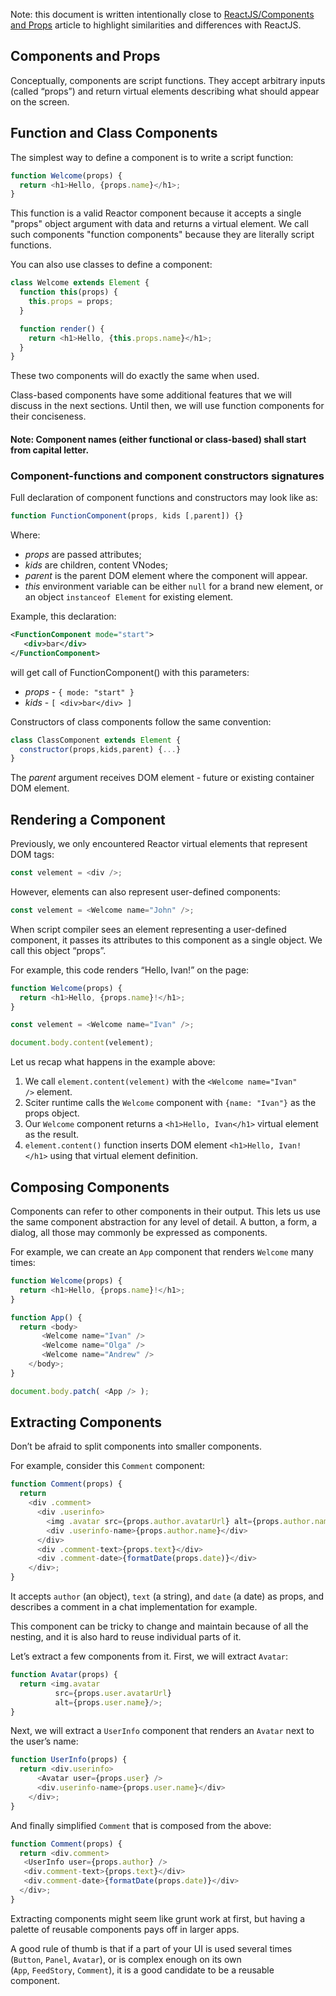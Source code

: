 Note: this document is written intentionally close to [ReactJS/Components and Props](https://reactjs.org/docs/components-and-props.html) article to highlight similarities and differences with ReactJS.

## Components and Props

Conceptually, components are script functions. They accept arbitrary inputs (called “props”) and return virtual elements describing what should appear on the screen.

## Function and Class Components

The simplest way to define a component is to write a script function:

```JavaScript
function Welcome(props) {
  return <h1>Hello, {props.name}</h1>;
}
```

This function is a valid Reactor component because it accepts a single "props" object argument with data and returns a virtual element. We call such components "function components" because they are literally script functions.

You can also use classes to define a component:

```JavaScript
class Welcome extends Element {
  function this(props) { 
    this.props = props; 
  }

  function render() {
    return <h1>Hello, {this.props.name}</h1>;
  }
}
```

These two components will do exactly the same when used.

Class-based components have some additional features that we will discuss in the next sections. Until then, we will use function components for their conciseness.

#### Note: Component names (either functional or class-based) shall start from capital letter.

### Component-functions and component constructors signatures

Full declaration of component functions and constructors may look like as:

```JavaScript
function FunctionComponent(props, kids [,parent]) {}
```

Where:

* *props* are passed attributes;
* *kids* are children, content VNodes;
* *parent* is the parent DOM element where the component will appear.
* *this* environment variable can be either `null` for a brand new element, or an object `instanceof Element` for existing element.

Example, this declaration:

```XML
<FunctionComponent mode="start">
   <div>bar</div>
</FunctionComponent>
```

will get call of FunctionComponent() with this parameters:

* *props* - `{ mode: "start" }`
* *kids* - `[ <div>bar</div> ]`

Constructors of class components follow the same convention:

```JavaScript
class ClassComponent extends Element {
  constructor(props,kids,parent) {...} 
}
```

The *parent* argument receives DOM element - future or existing container DOM element.

## Rendering a Component

Previously, we only encountered Reactor virtual elements that represent DOM tags:

```JavaScript
const velement = <div />;
```

However, elements can also represent user-defined components:

```JavaScript
const velement = <Welcome name="John" />;
```

When script compiler sees an element representing a user-defined component, it passes its attributes to this component as a single object. We call this object “props”.

For example, this code renders “Hello, Ivan!” on the page:

```JavaScript
function Welcome(props) {
  return <h1>Hello, {props.name}!</h1>;
}

const velement = <Welcome name="Ivan" />;

document.body.content(velement);
```

Let us recap what happens in the example above:

1. We call `element.content(velement)` with the `<Welcome name="Ivan" />` element.
1. Sciter runtime calls the `Welcome` component with `{name: "Ivan"}` as the props object.
1. Our `Welcome` component returns a `<h1>Hello, Ivan</h1>` virtual element as the result.
1. `element.content()` function inserts DOM element `<h1>Hello, Ivan!</h1>` using that virtual element definition.

## Composing Components

Components can refer to other components in their output. This lets us use the same component abstraction for any level of detail. A button, a form, a dialog, all those may commonly be expressed as components.

For example, we can create an `App` component that renders `Welcome` many times:

```JavaScript
function Welcome(props) {
  return <h1>Hello, {props.name}!</h1>;
}

function App() {
  return <body>
       <Welcome name="Ivan" />
       <Welcome name="Olga" />
       <Welcome name="Andrew" />
    </body>;
}

document.body.patch( <App /> );
```

## Extracting Components

Don’t be afraid to split components into smaller components.

For example, consider this `Comment` component:

```JavaScript
function Comment(props) {
  return
    <div .comment>
      <div .userinfo>
        <img .avatar src={props.author.avatarUrl} alt={props.author.name} />
        <div .userinfo-name>{props.author.name}</div>
      </div>
      <div .comment-text>{props.text}</div>
      <div .comment-date>{formatDate(props.date)}</div>
    </div>;
}
```

It accepts `author` (an object), `text` (a string), and `date` (a date) as props, and describes a comment in a chat implementation for example.

This component can be tricky to change and maintain because of all the nesting, and it is also hard to reuse individual parts of it.

Let’s extract a few components from it. First, we will extract `Avatar`:

```JavaScript
function Avatar(props) {
  return <img.avatar
          src={props.user.avatarUrl}
          alt={props.user.name}/>;
}
```

Next, we will extract a `UserInfo` component that renders an `Avatar` next to the user’s name:

```JavaScript
function UserInfo(props) {
  return <div.userinfo>
      <Avatar user={props.user} />
      <div.userinfo-name>{props.user.name}</div>
    </div>;
}
```

And finally simplified `Comment` that is composed from the above:

```JavaScript
function Comment(props) {
  return <div.comment>
   <UserInfo user={props.author} />
   <div.comment-text>{props.text}</div>
   <div.comment-date>{formatDate(props.date)}</div>
  </div>;
}
```

Extracting components might seem like grunt work at first, but having a palette of reusable components pays off in larger apps. 

A good rule of thumb is that if a part of your UI is used several times (`Button`, `Panel`, `Avatar`), or is complex enough on its own (`App`, `FeedStory`, `Comment`), it is a good candidate to be a reusable component.
